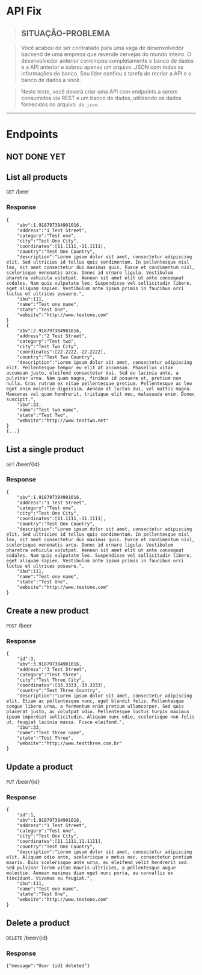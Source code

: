 # **API Fix**

>## SITUAÇÃO-PROBLEMA

>Você acabou de ser contratado para uma vaga de desenvolvedor backend de uma empresa que revende cervejas do mundo inteiro. O desenvolvedor anterior corrompeu completamente o banco de dados e a API anterior e sobrou apenas um arquivo .JSON com todas as informações do banco. Seu líder confiou a tarefa de recriar a API e o banco de dados a você.

>Neste teste, você deverá criar uma API com endpoints a serem consumidos via REST e um banco de dados, utilizando os dados fornecidos no arquivo. ````db.json````.

---------------------------------------------------------------------

# Endpoints
## NOT DONE YET

## List all products

`GET`
    /beer

### Response

    {
        "abv":1.918797384901016,
        "address":"1 Test Street",
        "category":"Test one",
        "city":"Test One City",
        "coordinates":[11.1111,-11.1111],
        "country":"Test One Country",
        "description":"Lorem ipsum dolor sit amet, consectetur adipiscing elit. Sed ultricies id tellus quis condimentum. In pellentesque nisl leo, sit amet consectetur dui maximus quis. Fusce et condimentum nisl, scelerisque venenatis arcu. Donec id ornare ligula. Vestibulum pharetra vehicula volutpat. Aenean sit amet elit ut ante consequat sodales. Nam quis vulputate leo. Suspendisse vel sollicitudin libero, eget aliquam sapien. Vestibulum ante ipsum primis in faucibus orci luctus et ultrices posuere.",
        "ibu":111,
        "name":"Test one name",
        "state":"Test One",
        "website":"http://www.testone.com"
    }
    {
        "abv":2.918797384901016,
        "address":"2 Test Street",
        "category":"Test two",
        "city":"Test Two City",
        "coordinates":[22.2222,-22.2222],
        "country":"Test Two Country",
        "description":"Lorem ipsum dolor sit amet, consectetur adipiscing elit. Pellentesque tempor eu elit at accumsan. Phasellus vitae accumsan justo, eleifend consectetur dui. Sed eu lacinia ante, a pulvinar urna. Nam quam magna, finibus id posuere ut, pretium non nulla. Cras rutrum ex vitae pellentesque pretium. Pellentesque ac leo eget enim molestie dignissim. Aenean at luctus dui, vel mattis magna. Maecenas vel quam hendrerit, tristique elit nec, malesuada enim. Donec suscipit.",
        "ibu":22,
        "name":"Test two name",
        "state":"Test Two",
        "website":"http://www.testtwo.net"
    }
    {...}

## List a single product

`GET`
    /beer/{id}

### Response

    {
        "abv":1.918797384901016,
        "address":"1 Test Street",
        "category":"Test one",
        "city":"Test One City",
        "coordinates":[11.1111,-11.1111],
        "country":"Test One Country",
        "description":"Lorem ipsum dolor sit amet, consectetur adipiscing elit. Sed ultricies id tellus quis condimentum. In pellentesque nisl leo, sit amet consectetur dui maximus quis. Fusce et condimentum nisl, scelerisque venenatis arcu. Donec id ornare ligula. Vestibulum pharetra vehicula volutpat. Aenean sit amet elit ut ante consequat sodales. Nam quis vulputate leo. Suspendisse vel sollicitudin libero, eget aliquam sapien. Vestibulum ante ipsum primis in faucibus orci luctus et ultrices posuere.",
        "ibu":111,
        "name":"Test one name",
        "state":"Test One",
        "website":"http://www.testone.com"
    }

## Create a new product

`POST`
    /beer

### Response

    {
        "id":3,
        "abv":3.918797384901016,
        "address":"3 Test Street",
        "category":"Test three",
        "city":"Test Three City",
        "coordinates":[33.3333,-33.3333],
        "country":"Test Three Country",
        "description":"Lorem ipsum dolor sit amet, consectetur adipiscing elit. Etiam ac pellentesque nunc, eget blandit felis. Pellentesque congue libero urna, a fermentum enim pretium ullamcorper. Sed quis placerat justo, ac volutpat odio. Pellentesque luctus turpis maximus ipsum imperdiet sollicitudin. Aliquam nunc odio, scelerisque non felis ut, feugiat lacinia massa. Fusce eleifend.",
        "ibu":33,
        "name":"Test three name",
        "state":"Test Three",
        "website":"http://www.testthree.com.br"
    }

## Update a product

`PUT`
    /beer/{id}

### Response

    {
        "id":1,
        "abv":1.918797384901016,
        "address":"1 Test Street",
        "category":"Test one",
        "city":"Test One City",
        "coordinates":[11.1111,11.1111],
        "country":"Test One Country",
        "description":"Lorem ipsum dolor sit amet, consectetur adipiscing elit. Aliquam odio ante, scelerisque a metus nec, consectetur pretium mauris. Duis scelerisque ante urna, eu eleifend velit hendrerit sed. Sed pulvinar lorem vitae mauris ultricies, a pellentesque augue molestie. Aenean maximus diam eget nunc porta, eu convallis ex tincidunt. Vivamus eu feugiat.",
        "ibu":111,
        "name":"Test one name",
        "state":"Test One",
        "website":"http://www.testone.com"
    }

## Delete a product

`DELETE`
    /beer/{id}

### Response

    {"message":"User {id} deleted"}